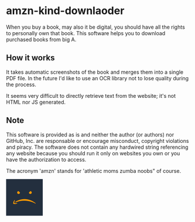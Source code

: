# amzn-kind-downlaoder
When you buy a book, may also it be digital, you should have all the rights to personally own that book. This software helps you to download purchased books from big A.


## How it works
It takes automatic screenshots of the book and merges them into a single PDF file. In the future I'd like to use an OCR library not to lose quality during the process.

It seems very difficult to directly retrieve text from the website; it's not HTML nor JS generated. 

## Note
This software is provided as is and neither the author (or authors) nor GitHub, Inc. are responsable or encourage misconduct, copyright violations and piracy.
The software does not contain any hardwired string referencing any website because you should run it only on websites you own or you have the authorization to access.

The acronym 'amzn' stands for 'athletic moms zumba noobs" of course.

<img src="/images/logo.png" alt="Logo" height="100" width="100"/>

